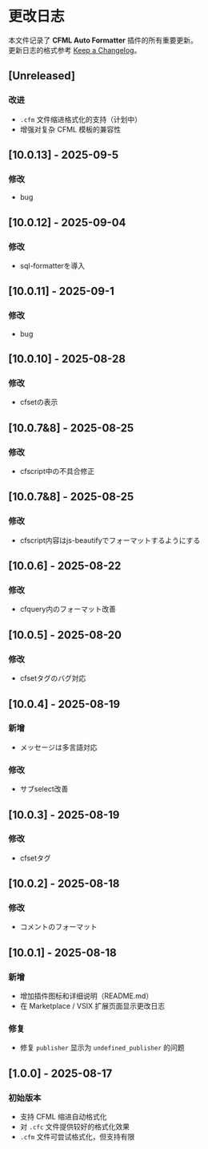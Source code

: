 # 更改日志

本文件记录了 **CFML Auto Formatter** 插件的所有重要更新。  
更新日志的格式参考 [Keep a Changelog](http://keepachangelog.com/)。  

## [Unreleased]
### 改进
- `.cfm` 文件缩进格式化的支持（计划中）
- 增强对复杂 CFML 模板的兼容性

## [10.0.13] - 2025-09-5
### 修改
- bug

## [10.0.12] - 2025-09-04
### 修改
- sql-formatterを導入

## [10.0.11] - 2025-09-1
### 修改
- bug

## [10.0.10] - 2025-08-28
### 修改
- cfsetの表示

## [10.0.7&8] - 2025-08-25
### 修改
- cfscript中の不具合修正

## [10.0.7&8] - 2025-08-25
### 修改
- cfscript内容はjs-beautifyでフォーマットするようにする

## [10.0.6] - 2025-08-22
### 修改
- cfquery内のフォーマット改善

## [10.0.5] - 2025-08-20
### 修改
- cfsetタグのバグ対応

## [10.0.4] - 2025-08-19
### 新增
- メッセージは多言語対応
### 修改
- サブselect改善

## [10.0.3] - 2025-08-19
### 修改
- cfsetタグ

## [10.0.2] - 2025-08-18
### 修改
- コメントのフォーマット

## [10.0.1] - 2025-08-18
### 新增
- 增加插件图标和详细说明（README.md）
- 在 Marketplace / VSIX 扩展页面显示更改日志

### 修复
- 修复 `publisher` 显示为 `undefined_publisher` 的问题

## [1.0.0] - 2025-08-17
### 初始版本
- 支持 CFML 缩进自动格式化
- 对 `.cfc` 文件提供较好的格式化效果
- `.cfm` 文件可尝试格式化，但支持有限
